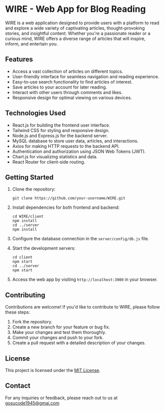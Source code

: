 # WIRE - Web App for Blog Reading

WIRE is a web application designed to provide users with a platform to read and explore a wide variety of captivating articles, thought-provoking stories, and insightful content. Whether you're a passionate reader or a curious mind, WIRE offers a diverse range of articles that will inspire, inform, and entertain you.

## Features

- Access a vast collection of articles on different topics.
- User-friendly interface for seamless navigation and reading experience.
- Easy-to-use search functionality to find articles of interest.
- Save articles to your account for later reading.
- Interact with other users through comments and likes.
- Responsive design for optimal viewing on various devices.

## Technologies Used

- React.js for building the frontend user interface.
- Tailwind CSS for styling and responsive design.
- Node.js and Express.js for the backend server.
- MySQL database to store user data, articles, and interactions.
- Axios for making HTTP requests to the backend API.
- Authentication and authorization using JSON Web Tokens (JWT).
- Chart.js for visualizing statistics and data.
- React Router for client-side routing.

## Getting Started

1. Clone the repository:
   ```
   git clone https://github.com/your-username/WIRE.git
   ```

2. Install dependencies for both frontend and backend:
   ```
   cd WIRE/client
   npm install
   cd ../server
   npm install
   ```

3. Configure the database connection in the `server/config/db.js` file.

4. Start the development servers:
   ```
   cd client
   npm start
   cd ../server
   npm start
   ```

5. Access the web app by visiting `http://localhost:3000` in your browser.

## Contributing

Contributions are welcome! If you'd like to contribute to WIRE, please follow these steps:

1. Fork the repository.
2. Create a new branch for your feature or bug fix.
3. Make your changes and test them thoroughly.
4. Commit your changes and push to your fork.
5. Create a pull request with a detailed description of your changes.

## License

This project is licensed under the [MIT License](LICENSE).

## Contact

For any inquiries or feedback, please reach out to us at gosucode1945@gmai.com
```
